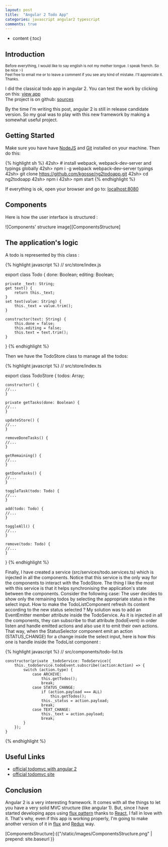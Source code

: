 ```yaml
---
layout: post
title:  "Angular 2 Todo App"
categories: javascript angular2 typescript
comments: true
---
```


* content
{:toc}

## Introduction 

<small>Before everything, I would like to say english is not my mother tongue. I speak french. So be nice :-)  
Feel free to email me or to leave a comment if you see any kind of mistake. I'll appreciate it. Thanks.</small>

I did the classical todo app in angular 2. You can test the work by clicking on this:
[view app][1]  
The project is on github: [sources][2]

By the time I'm writing this post, angular 2 is still in release candidate version. So my goal was
to play with this new framework by making a somewhat useful project.

## Getting Started

Make sure you have have [NodeJS][3] and [Git][4] installed on your machine. Then do this:

{% highlight sh %}
42sh> # install webpack, webpack-dev-server and typings globally
42sh> npm i -g webpack webpack-dev-server typings
42sh> git clone https://github.com/kgosse/ng2todoapp.git
42sh> cd ng2todoapp
42sh> npm i
42sh> npm start
{% endhighlight %}

If everything is ok, open your browser and go to: [localhost:8080][5]

## Components

Here is how the user interface is structured :  

![Components' structure image][ComponentsStructure]

## The application's logic

A todo is represented by this class :

{% highlight javascript %}
// src/store/index.js

export class Todo {
    done: Boolean;
    editing: Boolean;

    private _text: String;
    get text() {
        return this._text;
    }
    set text(value: String) {
        this._text = value.trim();
    }

    constructor(text: String) {
        this.done = false;
        this.editing = false;
        this.text = text.trim();
    }
}
{% endhighlight %}

Then we have the TodoStore class to manage all the todos:

{% highlight javascript %}
// src/store/index.ts

export class TodoStore {
    todos: Array<Todo>;

    constructor() {
    //...
    }

    private getTasks(done: Boolean) {
    //...
    }
    
    updateStore() {
    //...
    }
    
    removeDoneTasks() {
    //...
    }

    getRemaining() {
    //...
    }

    getDoneTasks() {
    //...
    }

    toggleTask(todo: Todo) {
    //...
    }

    add(todo: Todo) {
    //...
    }

    toggleAll() {
    //...
    }

    remove(todo: Todo) {
    //...
    }
}
{% endhighlight %}

Finally, I have created a service (src/services/todo.services.ts) which is injected in all the components. Notice that this service is the only way
for the components to interact with the TodoStore. The thing I like the most with this service is that it helps synchronising
the application's state between the components. Consider the following case: The user decides to show only the remaining todos
by selecting the appropriate status in the select input. How to make the TodoListComponent refresh its content according to the new
status selected ? My solution was to add an EventEmitter member attribute inside the TodoService. As it is injected in all the components,
they can subscribe to that attribute (todoEvent) in order listen and handle emitted actions and also use it to emit their own actions. That way,
when the StatusSelector component emit an action (STATUS_CHANGE) for a change inside the select input, here is how this one is handle inside the
TodoList component :

{% highlight javascript %}
    // src/components/todo-list.ts

    constructor(private _todoService: TodoService){
        this._todoService.todoEvent.subscribe((action:Action) => {
            switch (action.type) {
                case ARCHIVE:
                    this.getTodos();
                    break;
                case STATUS_CHANGE:
                    if (action.payload === ALL)
                        this.getTodos();
                    this._status = action.payload;
                    break;
                case TEXT_CHANGE:
                    this._text = action.payload;
                    break;
            }
        });
    }
{% endhighlight %}

## Useful Links

* [official todomvc with angular 2](https://github.com/tastejs/todomvc/tree/master/examples/angular2)
* [official todomvc site](http://todomvc.com/)

## Conclusion

Angular 2 is a very interesting framework. It comes with all the things to let you have a very solid MVC structure
(like angular 1). But, since I have started developing apps using [flux pattern][flux] thanks to [React][react], I fall in love with
it. That's why, even if this app is working properly, I'm going to make another version of it in [flux][flux] and [Redux][redux] way. 


[1]:https://kgosse.github.io/ng2todoapp
[2]:https://github.com/kgosse/ng2todoapp
[3]:https://nodejs.org/en/
[4]:https://git-scm.com/
[5]:https://locahlhost:8080
[react]:https://facebook.github.io/react/
[redux]:http://redux.js.org/index.html
[flux]:https://facebook.github.io/flux/docs/overview.html
[ComponentsStructure]:{{"/static/images/ComponentsStructure.png" | prepend: site.baseurl }}
